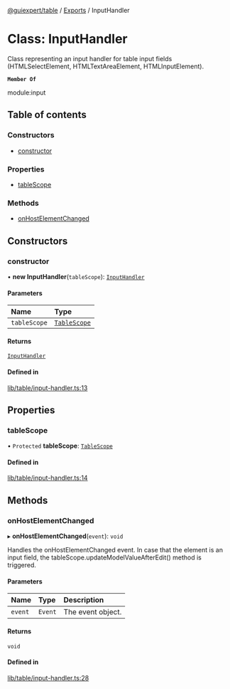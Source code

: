 [@guiexpert/table](../README.md) / [Exports](../modules.md) / InputHandler

# Class: InputHandler

Class representing an input handler for table input fields (HTMLSelectElement, HTMLTextAreaElement, HTMLInputElement).

**`Member Of`**

module:input

## Table of contents

### Constructors

- [constructor](InputHandler.md#constructor)

### Properties

- [tableScope](InputHandler.md#tablescope)

### Methods

- [onHostElementChanged](InputHandler.md#onhostelementchanged)

## Constructors

### constructor

• **new InputHandler**(`tableScope`): [`InputHandler`](InputHandler.md)

#### Parameters

| Name | Type |
| :------ | :------ |
| `tableScope` | [`TableScope`](TableScope.md) |

#### Returns

[`InputHandler`](InputHandler.md)

#### Defined in

[lib/table/input-handler.ts:13](https://github.com/guiexperttable/ge-table/blob/65066c0/libs/table/src/lib/table/input-handler.ts#L13)

## Properties

### tableScope

• `Protected` **tableScope**: [`TableScope`](TableScope.md)

#### Defined in

[lib/table/input-handler.ts:14](https://github.com/guiexperttable/ge-table/blob/65066c0/libs/table/src/lib/table/input-handler.ts#L14)

## Methods

### onHostElementChanged

▸ **onHostElementChanged**(`event`): `void`

Handles the onHostElementChanged event.
In case that the element is an input field, the tableScope.updateModelValueAfterEdit() method is triggered.

#### Parameters

| Name | Type | Description |
| :------ | :------ | :------ |
| `event` | `Event` | The event object. |

#### Returns

`void`

#### Defined in

[lib/table/input-handler.ts:28](https://github.com/guiexperttable/ge-table/blob/65066c0/libs/table/src/lib/table/input-handler.ts#L28)
